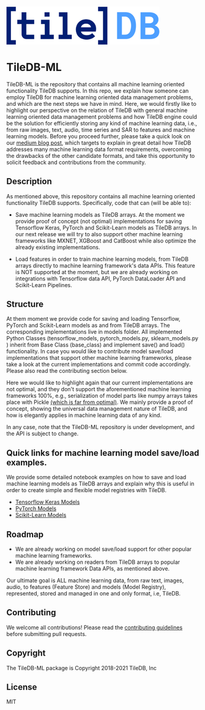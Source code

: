 <a href="https://tiledb.com"><img src="https://github.com/TileDB-Inc/TileDB/raw/dev/doc/source/_static/tiledb-logo_color_no_margin_@4x.png" alt="TileDB logo" width="400"></a>

# TileDB-ML

TileDB-ML is the repository that contains all machine learning oriented functionality TileDB supports. In this repo, we explain how someone can employ 
TileDB for machine learning oriented data management problems, and which are the next steps we have in mind. Here, we would firstly like to highlight our 
perspective on the relation of TileDB with general machine learning oriented data management problems and how TileDB engine could be the solution for 
efficiently storing any kind of machine learning data, i.e., from raw images, text, audio, time series and SAR to features and machine learning models. 
Before you proceed further, please take a quick look on our [medium blog post](https://medium.com/tiledb/tiledb-as-the-data-engine-for-machine-learning-b48fb0e9b147), 
which targets to explain in great detail how TileDB addresses many machine learning data format requirements, overcoming the drawbacks of the other 
candidate formats, and take this opportunity to solicit feedback and contributions from the community.

## Description

As mentioned above, this repository contains all machine learning oriented functionality TileDB supports. Specifically, code that 
can (will be able to): 

* Save machine learning models as TileDB arrays. At the moment we provide proof of concept (not optimal) implementations 
  for saving Tensorflow Keras, PyTorch and Scikit-Learn models as TileDB arrays. In our next release we will try to also support
  other machine learning frameworks like MXNET, XGBoost and CatBoost while also optimize the already existing implementations.
    
* Load features in order to train machine learning models, from TileDB arrays directly to machine learning framework's data APIs. 
  This feature is NOT supported at the moment, but we are already working on integrations with Tensorflow data API, PyTorch DataLoader API
  and Scikit-Learn Pipelines. 
  
## Structure

At them moment we provide code for saving and loading Tensorflow, PyTorch and Scikit-Learn models as and from TileDB arrays. The corresponding implementations
live in models folder. All implemented Python Classes (tensorflow_models, pytorch_models.py, sklearn_models.py ) inherit from 
Base Class (base_class) and implement save() and load() functionality. In case you would like to contribute model save/load implementations
that support other machine learning frameworks, please take a look at the current implementations and commit code accordingly. Please
also read the contributing section below.

Here we would like to highlight again that our current implementations are not optimal, and they don't support the aforementioned machine learning
frameworks 100%, e.g., serialization of model parts like numpy arrays takes place with Pickle [(which is far from optimal)](https://docs.python.org/3/library/pickle.html).
We mainly provide a proof of concept, showing the universal data management nature of TileDB, and how is elegantly applies in machine learning data of any kind.

In any case, note that the TileDB-ML repository is under development, and the API is subject to change.

## Quick links for machine learning model save/load examples.

We provide some detailed notebook examples on how to save and load machine learning models as TileDB arrays and explain why this is useful 
in order to create simple and flexible model registries with TileDB.

* [Tensorflow Keras Models](https://github.com/TileDB-Inc/TileDB-ML/blob/develop/example_notebooks/models/tensorflow_keras_tiledb_models_example.ipynb)
* [PyTorch Models](https://github.com/TileDB-Inc/TileDB-ML/blob/develop/example_notebooks/models/pytorch_tiledb_models_example.ipynb)
* [Scikit-Learn Models](https://github.com/TileDB-Inc/TileDB-ML/blob/develop/example_notebooks/models/sklearn_tiledb_models_example.ipynb)

## Roadmap

* We are already working on model save/load support for other popular machine learning frameworks.
* We are already working on readers from TileDB arrays to popular machine learning framework Data APIs, as mentioned above.

Our ultimate goal is ALL machine learning data, from raw text, images, audio, to features (Feature Store) and models (Model Registry), represented, stored and managed
in one and only format, i.e, TileDB.


## Contributing

We welcome all contributions! Please read the [contributing guidelines](https://github.com/TileDB-Inc/TileDB-ML/blob/develop/CONTRIBUTING.md) 
before submitting pull requests.

## Copyright

The TileDB-ML package is Copyright 2018-2021 TileDB, Inc

## License

MIT
